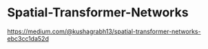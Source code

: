 # Spatial-Transformer-Networks

https://medium.com/@kushagrabh13/spatial-transformer-networks-ebc3cc1da52d
